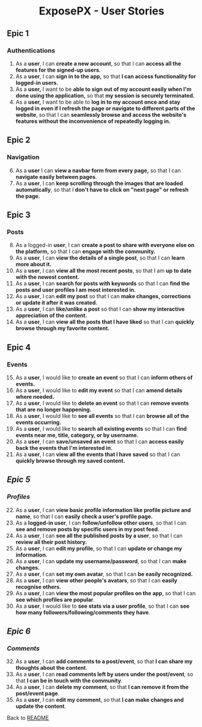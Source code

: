 <h1 align="center">ExposePX - User Stories</h1>

## Epic 1
### Authentications
1. As a **user**, I can **create a new account**, so that I can **access all the features for the signed-up users.**
2. As a **user**, I can **sign in to the app,** so that **I can access functionality for logged-in users.**
3. As a **user,** I want to be **able to sign out of my account easily when I'm done using the application,** so that **my session is securely terminated.**
4. As a **user,** I want to be able to **log in to my account once and stay logged in even if I refresh the page or navigate to different parts of the website**, so that I can **seamlessly browse and access the website's features without the inconvenience of repeatedly logging in.**

## Epic 2 
### Navigation	
6. As a **user** I can **view a navbar form from every page,** so that I can **navigate easily between pages**.
7. As a **user**, I can **keep scrolling through the images that are loaded automatically**, so that I **don't have to click on "next page" or refresh the page.**

## Epic 3 
### Posts
8. As a logged-in **user**, I can **create a post to share with everyone else on the platform,** so that I can **engage with the community.**
9. As a **user**, I can **view the details of a single post**, so that I can **learn more about it.**
10. As a **user**, I can **view all the most recent posts**, so that I am **up to date with the newest content.**
11. As a **user**, I can **search for posts with keywords** so that I can **find the posts and user profiles I am most interested in.**
12. As a **user**, I can **edit my post** so that I can **make changes, corrections or update it after it was created.**
13. As a **user**, I can **like/unlike a post** so that I can **show my interactive appreciation of the content.**
14. As a **user**, I can **view all the posts that I have liked** so that I can **quickly browse through my favorite content.**

## Epic 4 
### Events
15. As a **user**, I would like to **create an event** so that I can **inform others of events.**    
16. As a **user**, I would like to **edit my event** so that I can **amend details where needed.**
17. As a **user**, I would like to **delete an event** so that I can **remove events that are no longer happening.**
18. As a **user**, I would like to **see all events** so that I can **browse all of the events occurring.**
19. As a **user**, I would like to **search all existing events** so that I can **find events near me, title, category, or by username.**
20. As a **user**, I can **save/unsaved an event** so that I can **access easily back the events that I'm interested in.**
21. As a **user**, I can **view all the events that I have saved** so that I can **quickly browse through my saved content.**

## *Epic 5*
### *Profiles*
22. As a **user**, I can **view basic profile information like profile picture and name**, so that I can **easily check a user's profile page.**
23. As a **logged-in user**, I can **follow/unfollow other users**, so that I can **see and remove posts by specific users in my post feed.**
24. As a **user**, I can **see all the published posts by a user**, so that I can **review all their post history.**
25. As a **user**, I can **edit my profile**, so that I can **update or change my information.**
26. As a **user**, I can **update my username/password**, so that I can **make changes.**
27. As a **user**, I can **set my own avatar**, so that I can **be easily recognized.**
28. As a **user**, I can **view other people's avatars**, so that I can **easily recognise others.**
29.  As a **user**, I can **view the most popular profiles on the app**, so that I can **see which profiles are popular**.  
31. As a **user**, I would like to **see stats via a user profile**, so that I can **see how many followers/following/comments they have**.

## *Epic 6*
### *Comments*
32. As a **user**, I can **add comments to a post/event**, so that **I can share my thoughts about the content**.
33. As a **user**, I can **read comments left by users under the post/event**, so that **I can be in touch with the community**.
34. As a **user**, I can **delete my comment**, so that  **I can remove it from the post/event page**.
35. As a **user**, I can **edit my comment**, so that **I can make changes and update the content**.


Back to [README](/README.md)